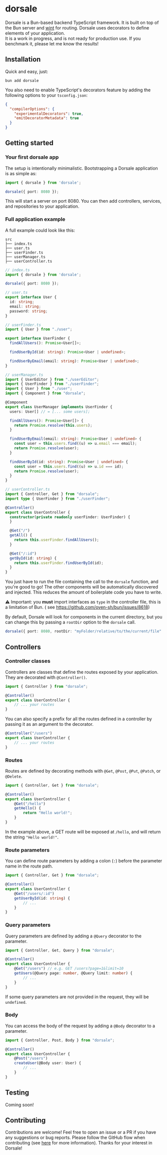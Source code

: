 # dorsale

Dorsale is a Bun-based backend TypeScript framework. It is built on top of the Bun server and [wint](https://github.com/aquapi/wint) for routing.
Dorsale uses decorators to define elements of your application.  
It is a work in progress, and is not ready for
production use.
If you benchmark it, please let me know the results!

## Installation

Quick and easy, just:
```shell
bun add dorsale
```

You also need to enable TypeScript's decorators feature by adding the following options to your `tsconfig.json`:

```json
{
  "compilerOptions": {
    "experimentalDecorators": true,
    "emitDecoratorMetadata": true
  }
}
```

## Getting started

### Your first dorsale app

The setup is intentionally minimalistic. Bootstrapping a Dorsale application is as simple as:

```ts
import { dorsale } from 'dorsale';

dorsale({ port: 8080 });
```

This will start a server on port 8080. You can then add controllers, services, and repositories to your application.

### Full application example
A full example could look like this:

```
src
├── index.ts
├── user.ts
├── userFinder.ts
├── userManager.ts
├── userController.ts
```

```ts
// index.ts
import { dorsale } from 'dorsale';

dorsale({ port: 8080 });
```

```ts
// user.ts
export interface User {
  id: string;
  email: string;
  password: string;
}
```

```ts
// userFinder.ts
import { User } from "./user";

export interface UserFinder {
  findAllUsers(): Promise<User[]>;

  findUserById(id: string): Promise<User | undefined>;

  findUserByEmail(email: string): Promise<User | undefined>;
}
```

```ts
// userManager.ts
import { UserEditor } from "./userEditor";
import { UserFinder } from "./userFinder";
import { User } from "./user";
import { Component } from "dorsale";

@Component
export class UserManager implements UserFinder {
  users: User[] // = [... some users];

  findAllUsers(): Promise<User[]> {
    return Promise.resolve(this.users);
  }

  findUserByEmail(email: string): Promise<User | undefined> {
    const user = this.users.find((u) => u.email === email);
    return Promise.resolve(user);
  }

  findUserById(id: string): Promise<User | undefined> {
    const user = this.users.find((u) => u.id === id);
    return Promise.resolve(user);
  }
}
```

```ts
// userController.ts
import { Controller, Get } from "dorsale";
import type { UserFinder } from "./userFinder";

@Controller()
export class UserController {
  constructor(private readonly userFinder: UserFinder) {
  }

  @Get("/")
  getAll() {
    return this.userFinder.findAllUsers();
  }

  @Get("/:id")
  getById(id: string) {
    return this.userFinder.findUserById(id);
  }
}
```

You just have to run the file containing the call to the `dorsale` function, and you're good to go!
The other components will be automatically discovered and injected. This reduces the amount of boilerplate code you have
to write.

⚠️ Important: you **must** import interfaces as `type` in the controller file, this is a limitation of Bun. (
see https://github.com/oven-sh/bun/issues/8618)

By default, Dorsale will look for components in the current directory, but you can change this by passing a `rootDir`
option
to the `dorsale` call.

```ts
dorsale({ port: 8080, rootDir: "myFolder/relative/to/the/current/file" });
```

## Controllers

### Controller classes

Controllers are classes that define the routes exposed by your application. They are decorated with `@Controller()`.
```ts
import { Controller } from "dorsale";

@Controller()
export class UserController {
    // ... your routes
}
```

You can also specify a prefix for all the routes defined in a controller by passing it as an argument to the decorator.
```ts
@Controller("/users")
export class UserController {
    // ... your routes
}
```

### Routes

Routes are defined by decorating methods with `@Get`, `@Post`, `@Put`, `@Patch`, or `@Delete`.
```ts
import { Controller, Get } from "dorsale";

@Controller()
export class UserController {
    @Get("/hello")
    getHello() {
        return "Hello world!";
    }
}
```
In the example above, a GET route will be exposed at `/hello`, and will return the string `"Hello world!"`.

### Route parameters

You can define route parameters by adding a colon (`:`) before the parameter name in the route path.
```ts
import { Controller, Get } from "dorsale";

@Controller()
export class UserController {
    @Get("/users/:id")
    getUserById(id: string) {
        // ...
    }
}
```

### Query parameters

Query parameters are defined by adding a `@Query` decorator to the parameter.
```ts
import { Controller, Get, Query } from "dorsale";

@Controller()
export class UserController {
    @Get("/users") // e.g. GET /users?page=1&limit=10
    getUsers(@Query page: number, @Query limit: number) {
        // ...
    }
}
```
If some query parameters are not provided in the request, they will be `undefined`.

### Body

You can access the body of the request by adding a `@Body` decorator to a parameter.
```ts
import { Controller, Post, Body } from "dorsale";

@Controller()
export class UserController {
    @Post("/users")
    createUser(@Body user: User) {
        // ...
    }
}
```

## Testing

Coming soon!

## Contributing

Contributions are welcome! Feel free to open an issue or a PR if you have any suggestions or bug reports.
Please follow the GitHub flow when contributing (see [here](https://guides.github.com/introduction/flow/) for more
information).
Thanks for your interest in Dorsale!
